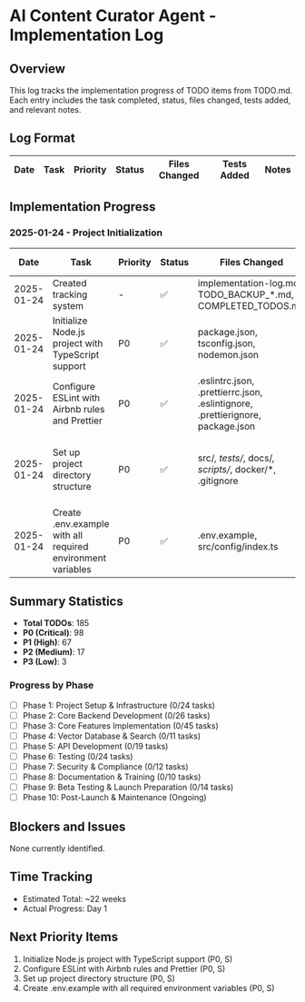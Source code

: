 # AI Content Curator Agent - Implementation Log

## Overview
This log tracks the implementation progress of TODO items from TODO.md. Each entry includes the task completed, status, files changed, tests added, and relevant notes.

## Log Format
| Date | Task | Priority | Status | Files Changed | Tests Added | Notes |
|------|------|----------|--------|---------------|-------------|-------|

## Implementation Progress

### 2025-01-24 - Project Initialization

| Date | Task | Priority | Status | Files Changed | Tests Added | Notes |
|------|------|----------|--------|---------------|-------------|-------|
| 2025-01-24 | Created tracking system | - | ✅ | implementation-log.md, TODO_BACKUP_*.md, COMPLETED_TODOS.md | - | Set up project tracking infrastructure |
| 2025-01-24 | Initialize Node.js project with TypeScript support | P0 | ✅ | package.json, tsconfig.json, nodemon.json | - | Configured TS with strict mode, path aliases, ES2022 target |
| 2025-01-24 | Configure ESLint with Airbnb rules and Prettier | P0 | ✅ | .eslintrc.json, .prettierrc.json, .eslintignore, .prettierignore, package.json | - | Set up linting with Airbnb TypeScript config, Prettier formatting |
| 2025-01-24 | Set up project directory structure | P0 | ✅ | src/*, tests/*, docs/*, scripts/*, docker/*, .gitignore | - | Created organized directory structure with base classes and interfaces |
| 2025-01-24 | Create .env.example with all required environment variables | P0 | ✅ | .env.example, src/config/index.ts | - | Comprehensive env config with 30+ variables from PRD requirements |

## Summary Statistics

- **Total TODOs**: 185
- **P0 (Critical)**: 98
- **P1 (High)**: 67
- **P2 (Medium)**: 17
- **P3 (Low)**: 3

### Progress by Phase
- [ ] Phase 1: Project Setup & Infrastructure (0/24 tasks)
- [ ] Phase 2: Core Backend Development (0/26 tasks)
- [ ] Phase 3: Core Features Implementation (0/45 tasks)
- [ ] Phase 4: Vector Database & Search (0/11 tasks)
- [ ] Phase 5: API Development (0/19 tasks)
- [ ] Phase 6: Testing (0/24 tasks)
- [ ] Phase 7: Security & Compliance (0/12 tasks)
- [ ] Phase 8: Documentation & Training (0/10 tasks)
- [ ] Phase 9: Beta Testing & Launch Preparation (0/14 tasks)
- [ ] Phase 10: Post-Launch & Maintenance (Ongoing)

## Blockers and Issues
None currently identified.

## Time Tracking
- Estimated Total: ~22 weeks
- Actual Progress: Day 1

## Next Priority Items
1. Initialize Node.js project with TypeScript support (P0, S)
2. Configure ESLint with Airbnb rules and Prettier (P0, S)
3. Set up project directory structure (P0, S)
4. Create .env.example with all required environment variables (P0, S)